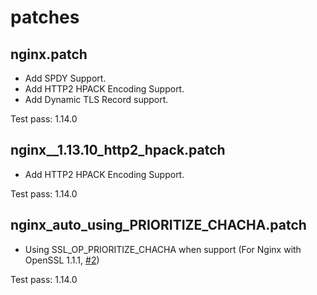 # patches


## nginx.patch
* Add SPDY Support.
* Add HTTP2 HPACK Encoding Support.
* Add Dynamic TLS Record support.

Test pass: 1.14.0


## nginx__1.13.10_http2_hpack.patch
* Add HTTP2 HPACK Encoding Support.

Test pass: 1.14.0


## nginx_auto_using_PRIORITIZE_CHACHA.patch
* Using SSL_OP_PRIORITIZE_CHACHA when support (For Nginx with OpenSSL 1.1.1, [#2](https://github.com/kn007/patch/issues/2))

Test pass: 1.14.0
